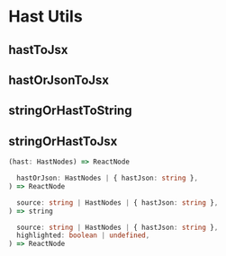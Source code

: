 # Hast Utils

[//]: types.ts "<-- Autogenerated By (do not edit the following markdown directly)"

## hastToJsx

## hastOrJsonToJsx

## stringOrHastToString

## stringOrHastToJsx

```typescript
(hast: HastNodes) => ReactNode
```

```typescript
  hastOrJson: HastNodes | { hastJson: string },
) => ReactNode
```

```typescript
  source: string | HastNodes | { hastJson: string },
) => string
```

```typescript
  source: string | HastNodes | { hastJson: string },
  highlighted: boolean | undefined,
) => ReactNode
```
